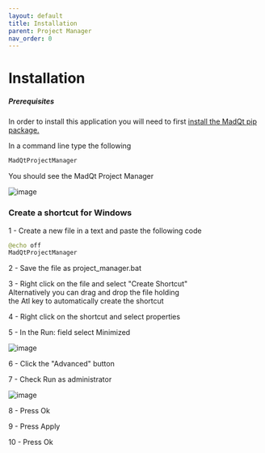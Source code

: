 ```yaml
---
layout: default
title: Installation
parent: Project Manager
nav_order: 0
---
```


# Installation

##### Prerequisites
In order to install this application you will need to first
[install the MadQt pip package.](https://madponyinteractive.github.io/MadQt/get-started.html)

In a command line type the following
```python
MadQtProjectManager
```

You should see the MadQt Project Manager

![image](https://user-images.githubusercontent.com/30872066/146767192-5e3f2ad9-58d3-444c-a39a-3deb8d576b02.png)


### Create a shortcut for Windows

1 - Create a new file in a text and paste the following code
```python
@echo off
MadQtProjectManager
```
2 - Save the file as project_manager.bat

3 - Right click on the file and select "Create Shortcut"\
    Alternatively you can drag and drop the file holding\
    the Atl key to automatically create the shortcut

4 - Right click on the shortcut and select properties

5 - In the Run: field select Minimized

![image](https://user-images.githubusercontent.com/30872066/147325586-71f8cb00-9005-45dc-9897-39ffc819073c.png)

6 - Click the "Advanced" button

7 - Check Run as administrator

![image](https://user-images.githubusercontent.com/30872066/147325628-330283e0-d35e-4127-9289-e35b087f0ee0.png)

8 - Press Ok

9 - Press Apply

10 - Press Ok

